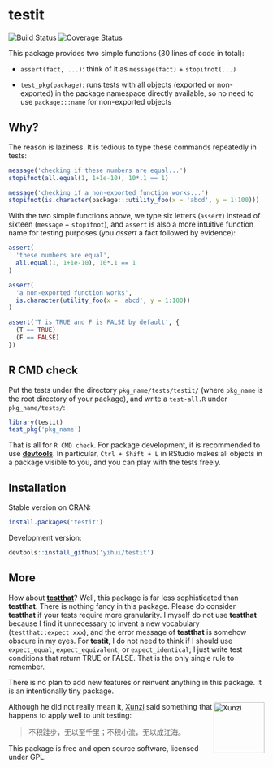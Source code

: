 # testit

[![Build Status](https://travis-ci.org/yihui/testit.svg)](https://travis-ci.org/yihui/testit)
[![Coverage Status](https://coveralls.io/repos/github/yihui/testit/badge.svg?branch=master)](https://coveralls.io/github/yihui/testit?branch=master)

This package provides two simple functions (30 lines of code in total):

- `assert(fact, ...)`: think of it as `message(fact)` + `stopifnot(...)`

- `test_pkg(package)`: runs tests with all objects (exported or
  non-exported) in the package namespace directly available, so no need to
  use `package:::name` for non-exported objects

## Why?

The reason is laziness. It is tedious to type these commands repeatedly in
tests:

```r
message('checking if these numbers are equal...')
stopifnot(all.equal(1, 1+1e-10), 10*.1 == 1)

message('checking if a non-exported function works...')
stopifnot(is.character(package:::utility_foo(x = 'abcd', y = 1:100)))
```

With the two simple functions above, we type six letters (`assert`) instead
of sixteen (`message` + `stopifnot`), and `assert` is also a more intuitive
function name for testing purposes (you _assert_ a fact followed by evidence):

```r
assert(
  'these numbers are equal',
  all.equal(1, 1+1e-10), 10*.1 == 1
)

assert(
  'a non-exported function works',
  is.character(utility_foo(x = 'abcd', y = 1:100))
)

assert('T is TRUE and F is FALSE by default', {
  (T == TRUE)
  (F == FALSE)
})
```

## R CMD check

Put the tests under the directory `pkg_name/tests/testit/` (where `pkg_name`
is the root directory of your package), and write a `test-all.R` under
`pkg_name/tests/`:

```r
library(testit)
test_pkg('pkg_name')
```

That is all for `R CMD check`. For package development, it is recommended to
use [**devtools**](https://cran.r-project.org/package=devtools). In
particular, `Ctrl + Shift + L` in RStudio makes all objects in a package
visible to you, and you can play with the tests freely.

## Installation

Stable version on CRAN:

```r
install.packages('testit')
```

Development version:

```r
devtools::install_github('yihui/testit')
```

## More

How about [**testthat**](https://CRAN.R-project.org/package=testthat)? Well,
this package is far less sophisticated than **testthat**. There is nothing
fancy in this package. Please do consider **testthat** if your tests require
more granularity. I myself do not use **testthat** because I find it unnecessary
to invent a new vocabulary (`testthat::expect_xxx`), and the error message of
**testthat** is somehow obscure in my eyes. For **testit**, I do not need to
think if I should use `expect_equal`, `expect_equivalent`, or
`expect_identical`; I just write test conditions that return TRUE or FALSE. That
is the only single rule to remember.

There is no plan to add new features or reinvent anything in this package.
It is an intentionally tiny package.

<img src="https://i.imgur.com/sDsgmfj.jpg" align="right" width="100" alt="Xunzi" />

Although he did not really mean it,
[Xunzi](http://en.wikipedia.org/wiki/Xunzi) said something that happens to
apply well to unit testing:

> 不积跬步，无以至千里；不积小流，无以成江海。

This package is free and open source software, licensed under GPL.
